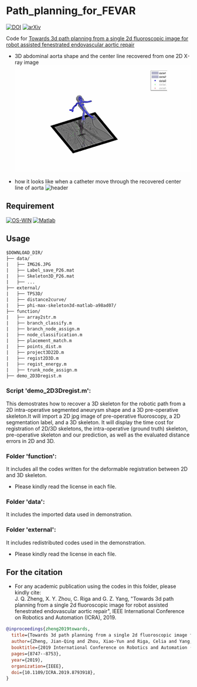 # Path_planning_for_FEVAR
[![DOI](https://img.shields.io/badge/DOI-10.1109%2FICRA.2019.8793918-darkyellow)](https://ieeexplore.ieee.org/abstract/document/8793918/)
[![arXiv](https://img.shields.io/badge/arXiv-1809.05955-b31b1b.svg)](https://arxiv.org/abs/1809.05955)

Code for [Towards 3d path planning from a single 2d fluoroscopic image for robot assisted fenestrated endovascular aortic repair](https://ieeexplore.ieee.org/abstract/document/8793918)

* 3D abdominal aorta shape and the center line recovered from one 2D X-ray image
![header](imgs/demo-recover.gif)

* how it looks like when a catheter move through the recovered center line of aorta
![header](imgs/demo-visual.gif)


## Requirement
[![OS-WIN](https://img.shields.io/badge/OS-Windows%7CLinux-darkblue)]()
[![Matlab](https://img.shields.io/badge/Matlab-R2016a%7CR2017a-blue)](https://www.mathworks.com/products/matlab.html)

## Usage
```
$DOWNLOAD_DIR/
├── data/
|   ├── IMG26.JPG
|   ├── Label_save_P26.mat
|   ├── Skeleton3D_P26.mat
|   ├── ...
├── external/
|   ├── TPS3D/
|   ├── distance2curve/
|   ├── phi-max-skeleton3d-matlab-a98ad07/
├── function/
|   ├── array2str.m
|   ├── branch_classify.m
|   ├── branch_node_assign.m
|   ├── node_classification.m
|   ├── placement_match.m
|   ├── points_dist.m
|   ├── project3D22D.m
|   ├── regist2D3D.m
|   ├── regist_energy.m
|   ├── trunk_node_assign.m
├── demo_2D3Dregist.m
```


### Script 'demo_2D3Dregist.m':
This demostrates how to recover a 3D skeleton for the robotic path from a 2D intra-operative segmented aneurysm shape and a 3D pre-operative skeleton.It will import a 2D jpg image of pre-operative fluoroscopy, a 2D segmentation label, and a 3D skeleton. It will display the time cost for registration of 2D/3D skeletons, the intra-operative (ground truth) skeleton, pre-operative skeleton and our prediction, as well as the evaluated distance errors in 2D and 3D.

### Folder 'function':
It includes all the codes written for the deformable registration between 2D and 3D skeleton.
* Please kindly read the license in each file.

### Folder 'data':
It includes the imported data used in demonstration.

### Folder 'external':
It includes redistributed codes used in the demonstration.
* Please kindly read the license in each file.

## For the citation
* For any academic publication using the codes in this folder, please kindly cite:<br />
  J. Q. Zheng, X. Y. Zhou, C. Riga and G. Z. Yang, "Towards 3d path planning from a single 2d fluoroscopic image for robot assisted fenestrated endovascular aortic repair", IEEE International Conference on Robotics and Automation (ICRA), 2019.
```bibtex
@inproceedings{zheng2019towards,
  title={Towards 3d path planning from a single 2d fluoroscopic image for robot assisted fenestrated endovascular aortic repair},
  author={Zheng, Jian-Qing and Zhou, Xiao-Yun and Riga, Celia and Yang, Guang-Zhong},
  booktitle={2019 International Conference on Robotics and Automation (ICRA)},
  pages={8747--8753},
  year={2019},
  organization={IEEE},
  doi={10.1109/ICRA.2019.8793918},
}
```
